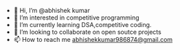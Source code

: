 - 👋 Hi, I’m @abhishek kumar
- 👀 I’m interested in competitive programming
- 🌱 I’m currently learning DSA,competitive coding.
- 💞️ I’m looking to collaborate on open soutce projects
- 📫 How to reach me abhishekkumar986874@gmail.com 

<!---
abhishekr0/abhishekr0 is a ✨ special ✨ repository because its `README.md` (this file) appears on your GitHub profile.
You can click the Preview link to take a look at your changes.
--->
